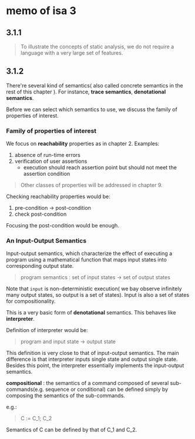 # memo of isa 3

## 3.1.1

> To illustrate the concepts of static analysis, we do not require a language with a very large set of features.

## 3.1.2

There're several kind of semantics( also called concrete semantics in the rest of this chapter ).
For instance, __trace semantics__, __denotational semantics__.

Before we can select which semantics to use, we discuss the family of properties of interest.

### Family of properties of interest

We focus on __reachability__ properties as in chapter 2.
Examples:

1. absence of run-time errors
2. verification of user assertions
   - execution should reach assertion point but should not meet the assertion condition

> Other classes of properties will be addressed in chapter 9.

Checking reachability properties would be:

1. pre-condition -> post-condition
2. check post-condition

Focusing the post-condition would be enough.

### An Input-Output Semantics

Input-output semantics, which characterize the effect of executing a program using a mathematical function that maps input states into corresponding output state.

> program semantics : set of input states -> set of output states

Note that `input` is non-deterministic execution( we bay observe infinitely many output states, so output is a set of states).
Input is also a set of states for compositionality.

This is a very basic form of __denotational__ semantics. This behaves like __interpreter__.

Definition of interpreter would be:

> program and input state -> output state

This definition is very close to that of input-output semantics.
The main difference is that interpreter inputs single state and output single state.
Besides this point, the interpreter essentially implements the input-output semantics.

**compositional** : the semantics of a command composed of several sub-commands(e.g. sequence or conditional) can be defined simply by composing the semantics of the sub-commands.

e.g.:

> C := C_1; C_2

Semantics of C can be defined by that of C_1 and C_2.
